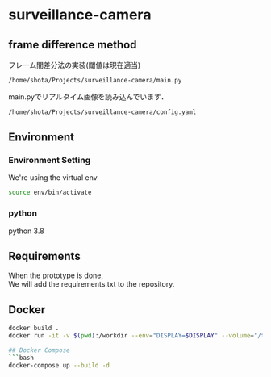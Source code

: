 # surveillance-camera

## frame difference method

フレーム間差分法の実装(閾値は現在適当)

```bash
/home/shota/Projects/surveillance-camera/main.py
```
main.pyでリアルタイム画像を読み込んでいます．

```bash
/home/shota/Projects/surveillance-camera/config.yaml
```

## Environment

### Environment Setting

We're using the virtual env  
```bash
source env/bin/activate
```
### python
python 3.8  

## Requirements
When the prototype is done,  
We will add the requirements.txt to the repository.  

## Docker

```bash
docker build .
docker run -it -v $(pwd):/workdir --env="DISPLAY=$DISPLAY" --volume="/tmp/.X11-unix:/tmp/.X11-unix:rw" --device /dev/video0:/dev/video0 [image id]```

## Docker Compose
```bash
docker-compose up --build -d
```
